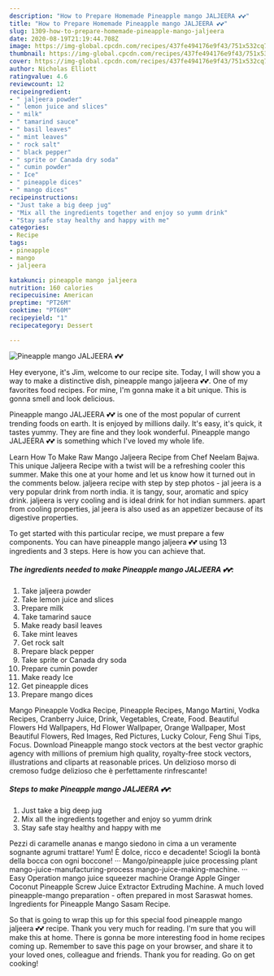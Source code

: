 ```yaml
---
description: "How to Prepare Homemade Pineapple mango JALJEERA 💕💕"
title: "How to Prepare Homemade Pineapple mango JALJEERA 💕💕"
slug: 1309-how-to-prepare-homemade-pineapple-mango-jaljeera
date: 2020-08-19T21:19:44.708Z
image: https://img-global.cpcdn.com/recipes/437fe494176e9f43/751x532cq70/pineapple-mango-jaljeera-💕💕-recipe-main-photo.jpg
thumbnail: https://img-global.cpcdn.com/recipes/437fe494176e9f43/751x532cq70/pineapple-mango-jaljeera-💕💕-recipe-main-photo.jpg
cover: https://img-global.cpcdn.com/recipes/437fe494176e9f43/751x532cq70/pineapple-mango-jaljeera-💕💕-recipe-main-photo.jpg
author: Nicholas Elliott
ratingvalue: 4.6
reviewcount: 12
recipeingredient:
- " jaljeera powder"
- " lemon juice and slices"
- " milk"
- " tamarind sauce"
- " basil leaves"
- " mint leaves"
- " rock salt"
- " black pepper"
- " sprite or Canada dry soda"
- " cumin powder"
- " Ice"
- " pineapple dices"
- " mango dices"
recipeinstructions:
- "Just take a big deep jug"
- "Mix all the ingredients together and enjoy so yumm drink"
- "Stay safe stay healthy and happy with me"
categories:
- Recipe
tags:
- pineapple
- mango
- jaljeera

katakunci: pineapple mango jaljeera 
nutrition: 160 calories
recipecuisine: American
preptime: "PT26M"
cooktime: "PT60M"
recipeyield: "1"
recipecategory: Dessert

---
```



![Pineapple mango JALJEERA 💕💕](https://img-global.cpcdn.com/recipes/437fe494176e9f43/751x532cq70/pineapple-mango-jaljeera-💕💕-recipe-main-photo.jpg)

Hey everyone, it's Jim, welcome to our recipe site. Today, I will show you a way to make a distinctive dish, pineapple mango jaljeera 💕💕. One of my favorites food recipes. For mine, I'm gonna make it a bit unique. This is gonna smell and look delicious.

Pineapple mango JALJEERA 💕💕 is one of the most popular of current trending foods on earth. It is enjoyed by millions daily. It's easy, it's quick, it tastes yummy. They are fine and they look wonderful. Pineapple mango JALJEERA 💕💕 is something which I've loved my whole life.

Learn How To Make Raw Mango Jaljeera Recipe from Chef Neelam Bajwa. This unique Jaljeera Recipe with a twist will be a refreshing cooler this summer. Make this one at your home and let us know how it turned out in the comments below. jaljeera recipe with step by step photos - jal jeera is a very popular drink from north india. it is tangy, sour, aromatic and spicy drink. jaljeera is very cooling and is ideal drink for hot indian summers. apart from cooling properties, jal jeera is also used as an appetizer because of its digestive properties.


To get started with this particular recipe, we must prepare a few components. You can have pineapple mango jaljeera 💕💕 using 13 ingredients and 3 steps. Here is how you can achieve that.

<!--inarticleads1-->

##### The ingredients needed to make Pineapple mango JALJEERA 💕💕:

1. Take  jaljeera powder
1. Take  lemon juice and slices
1. Prepare  milk
1. Take  tamarind sauce
1. Make ready  basil leaves
1. Take  mint leaves
1. Get  rock salt
1. Prepare  black pepper
1. Take  sprite or Canada dry soda
1. Prepare  cumin powder
1. Make ready  Ice
1. Get  pineapple dices
1. Prepare  mango dices


Mango Pineapple Vodka Recipe, Pineapple Recipes, Mango Martini, Vodka Recipes, Cranberry Juice, Drink, Vegetables, Create, Food. Beautiful Flowers Hd Wallpapers, Hd Flower Wallpaper, Orange Wallpaper, Most Beautiful Flowers, Red Images, Red Pictures, Lucky Colour, Feng Shui Tips, Focus. Download Pineapple mango stock vectors at the best vector graphic agency with millions of premium high quality, royalty-free stock vectors, illustrations and cliparts at reasonable prices. Un delizioso morso di cremoso fudge delizioso che è perfettamente rinfrescante! 

<!--inarticleads2-->

##### Steps to make Pineapple mango JALJEERA 💕💕:

1. Just take a big deep jug
1. Mix all the ingredients together and enjoy so yumm drink
1. Stay safe stay healthy and happy with me


Pezzi di caramelle ananas e mango siedono in cima a un veramente sognante agrumi trattare! Yum! È dolce, ricco e decadente! Sciogli la bontà della bocca con ogni boccone! ··· Mango/pineapple juice processing plant mango-juice-manufacturing-process mango-juice-making-machine. ··· Easy Operation mango juice squeezer machine Orange Apple Ginger Coconut Pineapple Screw Juice Extractor Extruding Machine. A much loved pineapple-mango preparation - often prepared in most Saraswat homes. Ingredients for Pineapple Mango Sasam Recipe. 

So that is going to wrap this up for this special food pineapple mango jaljeera 💕💕 recipe. Thank you very much for reading. I'm sure that you will make this at home. There is gonna be more interesting food in home recipes coming up. Remember to save this page on your browser, and share it to your loved ones, colleague and friends. Thank you for reading. Go on get cooking!

